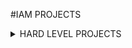 #IAM PROJECTS
<details>
  <summary>HARD LEVEL PROJECTS</summary>
  <br>
  <ul>
    <li>
      <details>
        <summary>1 - Implement a multi-account strategy using AWS Organizations and IAM roles</summary>
        <ol>
          <li>Create an AWS Organization and set up multiple accounts</li>
          <li>Create IAM roles with specific permissions and attach them to users or groups</li>
          <li>Configure cross-account access using IAM roles</li>
          <li>Implement a centralized billing and cost management strategy</li>
          <li>Monitor and audit user activity across all accounts using AWS CloudTrail</li>
        </ol>
      </details>
    </li>
    <li>
      <details>
        <summary>2 - Implement federated identity management using AWS Cognito and IAM</summary>
        <ol>
          <li>Create an AWS Cognito user pool and configure identity providers such as Google or Facebook</li>
          <li>Configure IAM roles and policies for authenticated and unauthenticated users</li>
          <li>Set up group membership and fine-grained access control using custom attributes</li>
          <li>Integrate Cognito with your web or mobile application using SDKs or APIs</li>
          <li>Implement secure authentication and authorization mechanisms to protect user data</li>
        </ol>
      </details>
    </li>
    <li>
      <details>
        <summary>3 - Implement least privilege access control using IAM policies and Access Analyzer</summary>
        <ol>
          <li>Review and analyze your IAM policies using AWS Access Analyzer</li>
          <li>Identify and remediate overly permissive policies using Access Analyzer recommendations</li>
          <li>Implement least privilege access control using IAM policies and roles</li>
          <li>Use IAM conditions to further restrict access based on factors such as time of day or source IP address</li>
          <li>Monitor and audit user activity using AWS CloudTrail</li>
        </ol>
      </details>
    </li>
  </ul>
</details>

